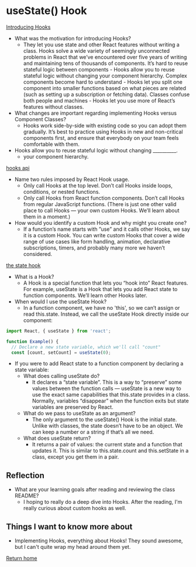 # useState() Hook

[Introducing Hooks](https://reactjs.org/docs/hooks-intro.html#motivation)

- What was the motivation for introducing Hooks?
  - They let you use state and other React features without writing a class. Hooks solve a wide variety of seemingly unconnected problems in React that we’ve encountered over five years of writing and maintaining tens of thousands of components. It’s hard to reuse stateful logic between components - Hooks allow you to reuse stateful logic without changing your component hierarchy. Complex components become hard to understand - Hooks let you split one component into smaller functions based on what pieces are related (such as setting up a subscription or fetching data). Classes confuse both people and machines - Hooks let you use more of React’s features without classes.
- What changes are important regarding implementing Hooks versus Component Classes?
  - Hooks work side-by-side with existing code so you can adopt them gradually. It’s best to practice using Hooks in new and non-critical components first, and ensure that everybody on your team feels comfortable with them.
- Hooks allow you to reuse stateful logic without changing __________.
  - your component hierarchy.

[hooks api](https://reactjs.org/docs/hooks-overview.html)

- Name two rules imposed by React Hook usage.
  - Only call Hooks at the top level. Don’t call Hooks inside loops, conditions, or nested functions.
  - Only call Hooks from React function components. Don’t call Hooks from regular JavaScript functions. (There is just one other valid place to call Hooks — your own custom Hooks. We’ll learn about them in a moment.)
- How would you identify a custom Hook and why might you create one?
  - If a function’s name starts with ”use” and it calls other Hooks, we say it is a custom Hook. You can write custom Hooks that cover a wide range of use cases like form handling, animation, declarative subscriptions, timers, and probably many more we haven’t considered.

[the state hook](https://reactjs.org/docs/hooks-state.html)

- What is a Hook?
  - A Hook is a special function that lets you “hook into” React features. For example, useState is a Hook that lets you add React state to function components. We’ll learn other Hooks later.
- When would I use the useState Hook?
  - In a function component, we have no 'this', so we can’t assign or read this.state. Instead, we call the useState Hook directly inside our component:

```js
import React, { useState } from 'react';

function Example() {
  // Declare a new state variable, which we'll call "count"
  const [count, setCount] = useState(0);
```

- If you were to add React state to a function component by declaring a state variable:
  - What does calling useState do?
    - It declares a “state variable”. This is a way to “preserve” some values between the function calls — useState is a new way to use the exact same capabilities that this.state provides in a class. Normally, variables “disappear” when the function exits but state variables are preserved by React.
  - What do we pass to useState as an argument?
    - The only argument to the useState() Hook is the initial state. Unlike with classes, the state doesn’t have to be an object. We can keep a number or a string if that’s all we need.
  - What does useState return?
    - It returns a pair of values: the current state and a function that updates it. This is similar to this.state.count and this.setState in a class, except you get them in a pair.

## Reflection

- What are your learning goals after reading and reviewing the class README?
  - I hoping to really do a deep dive into Hooks. After the reading, I'm really curious about custom hooks as well.

## Things I want to know more about

- Implementing Hooks, everything about Hooks! They sound awesome, but I can't quite wrap my head around them yet.

[Return home](https://khofstetter94.github.io/reading-notes/)
